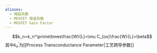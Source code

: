 ```yaml
---
aliases:
  - 增益系数
  - MOSFET 增益系数
  - MOSFET Gain Factor
---
```


$$k_n=k_n^\prime\times\frac{W}{L}=\mu C_{ox}\frac{W}{L}=\beta$$
其中$k_n^\prime$为[[Process Transconductance Parameter|工艺跨导参数]]